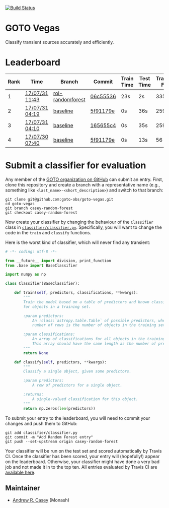 [![Build Status](https://travis-ci.org/GOTO-OBS/goto-vegas.svg?branch=master)](https://travis-ci.org/GOTO-OBS/goto-vegas)

# GOTO Vegas
Classify transient sources accurately and efficiently.


# Leaderboard
| Rank | Time | Branch | Commit | Train Time | Test Time | Transients Found | Transients Missed | False Positives | Score |
|------|------|--------|--------|------------|-----------|------------------|-------------------|-----------------|-------|
|1|[17/07/31 11:43](https://travis-ci.org/GOTO-OBS/goto-vegas/builds/259332720)|[rol-randomforest](https://github.com/goto-obs/goto-vegas/tree/rol-randomforest)|[06c55536](https://github.com/goto-obs/goto-vegas/commit/06c555362f631edf51240928467b3ca2186e5f68)|23s|2s|335|51|7|0.888|
|2|[17/07/31 04:19](https://travis-ci.org/GOTO-OBS/goto-vegas/builds/259036213)|[baseline](https://github.com/goto-obs/goto-vegas/tree/baseline)|[5f91179e](https://github.com/goto-obs/goto-vegas/commit/5f91179ecd1fd825be71dc205a1881d0c45e21d8)|0s|36s|259|127|47|0.7|
|3|[17/07/31 04:10](https://travis-ci.org/GOTO-OBS/goto-vegas/builds/259237705)|[baseline](https://github.com/goto-obs/goto-vegas/tree/baseline)|[165655c4](https://github.com/goto-obs/goto-vegas/commit/165655c474774359c34de908ae4e700399e771d3)|0s|35s|259|127|47|0.7|
|4|[17/07/30 07:40](https://travis-ci.org/GOTO-OBS/goto-vegas/builds/259036213)|[baseline](https://github.com/goto-obs/goto-vegas/tree/baseline)|[5f91179e](https://github.com/goto-obs/goto-vegas/commit/5f91179ecd1fd825be71dc205a1881d0c45e21d8)|0s|13s|56|39|56|0.569|



# Submit a classifier for evaluation
Any member of the [GOTO organization on GitHub](https://github.com/GOTO-OBS) can
submit an entry. First, clone this repository and create a branch with a
representative name (e.g., something like `<last_name>-<short_description>`)
and switch to that branch:

```
git clone git@github.com:goto-obs/goto-vegas.git
cd goto-vegas
git branch casey-random-forest
git checkout casey-random-forest
```

Now create your classifier by changing the behaviour of the `Classifier` class
in [`classifier/classifier.py`](classifier/classifier.py). Specifically, you
will want to change the code in the `train` and `classify` functions.

Here is the worst kind of classifier, which will never find any transient:

```python
# -*- coding: utf-8 -*-

from __future__ import division, print_function
from .base import BaseClassifier

import numpy as np

class Classifier(BaseClassifier):

    def train(self, predictors, classifications, **kwargs):
        """
        Train the model based on a table of predictors and known classifications
        for objects in a training set.

        :param predictors:
            An :class:`astropy.table.Table` of possible predictors, where the
            number of rows is the number of objects in the training set.

        :param classifications:
            An array of classifications for all objects in the training set.
            This array should have the same length as the number of predictor rows.
        """
        return None

    def classify(self, predictors, **kwargs):
        """
        Classify a single object, given some predictors.

        :param predictors:
            A row of predictors for a single object.

        :returns:
            A single-valued classification for this object.
        """
        return np.zeros(len(predictors))
```

To submit your entry to the leaderboard, you will need to commit your changes and
push them to GitHub:

```
git add classifier/classifier.py
git commit -m "Add Random Forest entry"
git push --set-upstream origin casey-random-forest
```

Your classifier will be run on the test set and scored automatically by Travis CI.
Once the classifier has been scored, your entry will (hopefully!) appear on the
leaderboard. Otherwise, your classifier might have done a very bad job and not made
it in to the top ten. All entries evaluated by Travis CI are [available here](entries.csv).

Maintainer
----------
- [Andrew R. Casey](http://astrowizici.st) (Monash)
